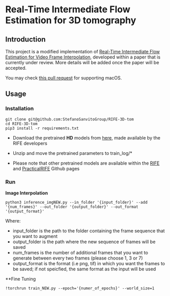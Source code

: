 # Real-Time Intermediate Flow Estimation for 3D tomography
## Introduction
This project is a modified implementation of [Real-Time Intermediate Flow Estimation for Video Frame Interpolation](https://arxiv.org/abs/2011.06294), developed within a paper that is currently under review.
More details will be added once the paper will be accepted. 

You may check [this pull request](https://github.com/megvii-research/ECCV2022-RIFE/pull/300) for supporting macOS.
## Usage

### Installation

```
git clone git@github.com:StefanoSanvitoGroup/RIFE-3D-tom
cd RIFE-3D-tom
pip3 install -r requirements.txt
```

* Download the pretrained **HD** models from [here](https://drive.google.com/file/d/1EAbsfY7mjnXNa6RAsATj2ImAEqmHTjbE/view), made available by the RIFE developers

* Unzip and move the pretrained parameters to train_log/\*

* Please note that other pretrained models are available within the [RIFE](https://github.com/megvii-research/ECCV2022-RIFE) and [PracticalRIFE](https://github.com/hzwer/Practical-RIFE) Github pages

### Run

**Image Interpolation**

```
python3 inference_imgNEW.py --in_folder '{input_folder}' --add '{num_frames}' --out_folder '{output_folder}' --out_format '{output_format}'
```

Where:
* input_folder is the path to the folder containing the frame sequence that you want to augment
* output_folder is the path where the new sequence of frames will be saved
* num_frames is the number of additional frames that you want to generate between every two frames (please choose 1, 3 or 7)
* output_format is the format (i.e png, tif) in which you want the frames to be saved; if not speicfied, the same format as the input will be used

**Fine Tuning
```
!torchrun train_NEW.py --epoch='{numer_of_epochs}' --world_size=1 
```

